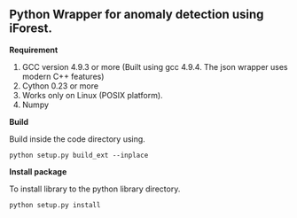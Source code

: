 ## Python Wrapper for anomaly detection using iForest. 

**Requirement**

1. GCC version 4.9.3 or more (Built using gcc 4.9.4. The json wrapper uses modern C++ features)
2. Cython 0.23 or more
3. Works only on Linux (POSIX platform).
4. Numpy

**Build**

Build inside the code directory using. 

`python setup.py build_ext --inplace`

**Install package**

To install library to the python library directory.

`python setup.py install`
  
